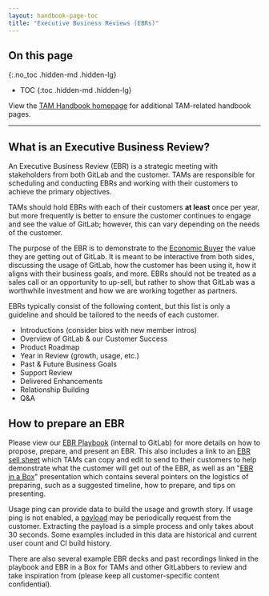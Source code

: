 ```yaml
---
layout: handbook-page-toc
title: "Executive Business Reviews (EBRs)"
---
```


## On this page
{:.no_toc .hidden-md .hidden-lg}

- TOC
{:toc .hidden-md .hidden-lg}

View the [TAM Handbook homepage](/handbook/customer-success/tam/) for additional TAM-related handbook pages.

---

## What is an Executive Business Review?

An Executive Business Review (EBR) is a strategic meeting with stakeholders from both GitLab and the customer. TAMs are responsible for scheduling and conducting EBRs and working with their customers to achieve the primary objectives.

TAMs should hold EBRs with each of their customers **at least** once per year, but more frequently is better to ensure the customer continues to engage and see the value of GitLab; however, this can vary depending on the needs of the customer.

The purpose of the EBR is to demonstrate to the [Economic Buyer](https://about.gitlab.com/handbook/sales/#capturing-meddpicc-questions-for-deeper-qualification) the value they are getting out of GitLab. It is meant to be interactive from both sides, discussing the usage of GitLab, how the customer has been using it, how it aligns with their business goals, and more. EBRs should not be treated as a sales call or an opportunity to up-sell, but rather to show that GitLab was a worthwhile investment and how we are working together as partners.

EBRs typically consist of the following content, but this list is only a guideline and should be tailored to the needs of each customer.

- Introductions (consider bios with new member intros)
- Overview of GitLab & our Customer Success
- Product Roadmap
- Year in Review (growth, usage, etc.)
- Past & Future Business Goals
- Support Review
- Delivered Enhancements
- Relationship Building
- Q&A

## How to prepare an EBR

Please view our [EBR Playbook](https://docs.google.com/spreadsheets/d/1nGjXMaeAFWEOGdsm2DPW-yZEIelG4sy46pX9PbX4a78/edit#gid=0) (internal to GitLab) for more details on how to propose, prepare, and present an EBR. This also includes a link to an [EBR sell sheet](https://docs.google.com/document/d/1jHdzEES5R2wEo6qEXeDCoDeLU1Ad41tULpJpEm3kUmQ/edit) which TAMs can copy and edit to send to their customers to help demonstrate what the customer will get out of the EBR, as well as an "[EBR in a Box](https://docs.google.com/presentation/d/1V3wzIZ9j6pVUbXpSeJgA_Lk-97C7_vr8NUJWk4J0__s/edit?usp=sharing)" presentation which contains several pointers on the logistics of preparing, such as a suggested timeline, how to prepare, and tips on presenting.

Usage ping can provide data to build the usage and growth story. If usage ping is not enabled, a [payload](https://docs.gitlab.com/ee/development/telemetry/usage_ping.html#usage-ping-payload) may be periodically request from the customer. Extracting the payload is a simple process and only takes about 30 seconds. Some examples included in this data are historical and current user count and CI build history.

There are also several example EBR decks and past recordings linked in the playbook and EBR in a Box for TAMs and other GitLabbers to review and take inspiration from (please keep all customer-specific content confidential).
